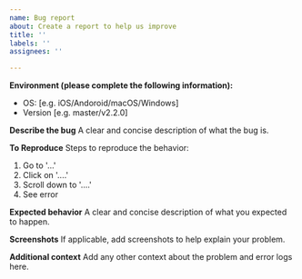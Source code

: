 ```yaml
---
name: Bug report
about: Create a report to help us improve
title: ''
labels: ''
assignees: ''

---
```


**Environment (please complete the following information):**
 - OS: [e.g. iOS/Andoroid/macOS/Windows]
 - Version [e.g. master/v2.2.0]

**Describe the bug**
A clear and concise description of what the bug is.

**To Reproduce**
Steps to reproduce the behavior:
1. Go to '...'
2. Click on '....'
3. Scroll down to '....'
4. See error

**Expected behavior**
A clear and concise description of what you expected to happen.

**Screenshots**
If applicable, add screenshots to help explain your problem.

**Additional context**
Add any other context about the problem and error logs here.
